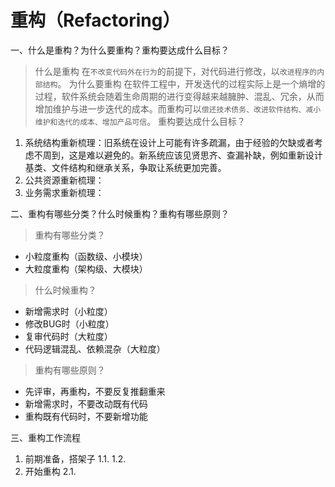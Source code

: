 # 重构（Refactoring）

一、什么是重构？为什么要重构？重构要达成什么目标？

> 什么是重构
在`不改变代码外在行为`的前提下，对代码进行修改，以`改进程序的内部结构`。
> 为什么要重构
在软件工程中，开发迭代的过程实际上是一个熵增的过程，软件系统会随着生命周期的进行变得越来越臃肿、混乱、冗余，从而增加维护与进一步迭代的成本。而重构可以`偿还技术债务、改进软件结构、减小维护和迭代的成本、增加产品可信`。
> 重构要达成什么目标？
1. 系统结构重新梳理：旧系统在设计上可能有许多疏漏，由于经验的欠缺或者考虑不周到，这是难以避免的。新系统应该见贤思齐、查漏补缺，例如重新设计基类、文件结构和继承关系，争取让系统更加完善。
2. 公共资源重新梳理：
3. 业务需求重新梳理：

二、重构有哪些分类？什么时候重构？重构有哪些原则？
> 重构有哪些分类？
- 小粒度重构（函数级、小模块）
- 大粒度重构（架构级、大模块）
> 什么时候重构？
- 新增需求时（小粒度）
- 修改BUG时（小粒度）
- 复审代码时（大粒度）
- 代码逻辑混乱、依赖混杂（大粒度）
> 重构有哪些原则？
- 先评审，再重构，不要反复推翻重来
- 新增需求时，不要改动既有代码
- 重构既有代码时，不要新增功能

三、重构工作流程
1. 前期准备，搭架子
  1.1. 
  1.2. 
2. 开始重构
  2.1. 
 
